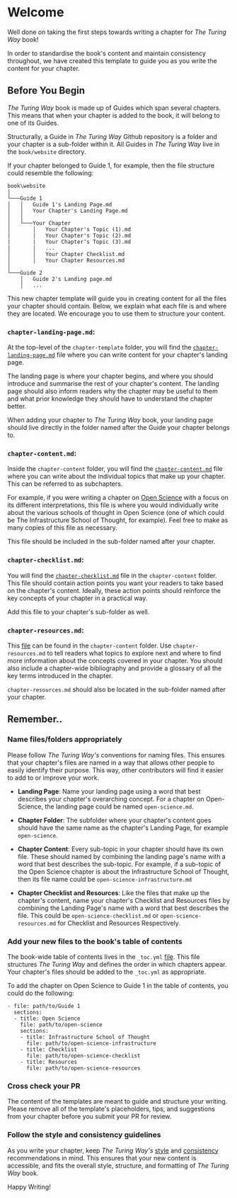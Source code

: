 # Welcome

Well done on taking the first steps towards writing a chapter for _The Turing Way_  book!

In order to standardise the book's content and maintain consistency throughout, we have created this template to guide you as you write the content for your chapter.

## Before You Begin

_The Turing Way_ book is made up of Guides which span several chapters.
This means that when your chapter is added to the book, it will belong to one of its Guides.

Structurally, a Guide in _The Turing Way_ Github repository is a folder and your chapter is a sub-folder within it.
All Guides in _The Turing Way_ live in the `book/website` directory.

If your chapter belonged to Guide 1, for example, then the file structure could resemble the following:

```
book\website
│
└───Guide 1
│   │   Guide 1's Landing Page.md
│   │   Your Chapter's Landing Page.md
│   │
│   └───Your Chapter
│       │   Your Chapter's Topic (1).md
|       |   Your Chapter's Topic (2).md
|       |   Your Chapter's Topic (3).md
|       |   ...
│       │   Your Chapter Checklist.md
│       │   Your Chapter Resources.md
│   
└───Guide 2
    │   Guide 2's Landing page.md
    │   ...
```

This new chapter template will guide you in creating content for all the files your chapter should contain.
Below, we explain what each file is and where they are located. 
We encourage you to use them to structure your content.

### `chapter-landing-page.md`:

At the top-level of the `chapter-template` folder, you will find the [`chapter-landing-page.md`](templates\chapter-template\chapter-landing-page.md) file where you can write content for your chapter's landing page.

The landing page is where your chapter begins, and where you should introduce and summarise the rest of your chapter's content.
The landing page should also inform readers why the chapter may be useful to them and what prior knowledge they should have to understand the chapter better.

When adding your chapter to _The Turing Way_ book, your landing page should live directly in the folder named after the Guide your chapter belongs to.

### `chapter-content.md`:

Inside the `chapter-content` folder, you will find the [`chapter-content.md`](templates\chapter-template\chapter-content\chapter-content.md) file where you can write about the individual topics that make up your chapter.
This can be referred to as subchapters.

For example, if you were writing a chapter on [Open Science](https://en.wikipedia.org/wiki/Open_science) with a focus on its different interpretations, this file is where you would individually write about the various schools of thought in Open Science (one of which could be The Infrastructure School of Thought, for example).
Feel free to make as many copies of this file as necessary.

This file should be included in the sub-folder named after your chapter.

### `chapter-checklist.md`:

You will find the [`chapter-checklist.md`](templates\chapter-template\chapter-content\chapter-checklist.md) file in the `chapter-content` folder.
This file should contain action points you want your readers to take based on the chapter's content.
Ideally, these action points should reinforce the key concepts of your chapter in a practical way.

Add this file to your chapter's sub-folder as well.

### `chapter-resources.md`:

This [file](templates\chapter-template\chapter-content\chapter-resources.md) can be found in the `chapter-content` folder.
Use `chapter-resources.md` to tell readers what topics to explore next and where to find more information about the concepts covered in your chapter.
You should also include a chapter-wide bibliography and provide a glossary of all the key terms introduced in the chapter.

`chapter-resources.md` should also be located in the sub-folder named after your chapter.

## Remember..

### Name files/folders appropriately

Please follow _The Turing Way's_ conventions for naming files. 
This ensures that your chapter's files are named in a way that allows other people to easily identify their purpose.
This way, other contributors will find it easier to add to or improve your work.

- **Landing Page**: Name your landing page using a word that best describes your chapter's overarching concept.
For a chapter on Open-Science, the landing page could be named `open-science.md`.

- **Chapter Folder**: The subfolder where your chapter's content goes should have the same name as the chapter's Landing Page, for example `open-science`.

- **Chapter Content**: Every sub-topic in your chapter should have its own file.
These should named by combining the landing page's name with a word that best describes the sub-topic.
For example, if a sub-topic of the Open Science chapter is about the Infrastructure School of Thought, then its file name could be `open-science-infrastructure.md`

- **Chapter Checklist and Resources**: Like the files that make up the chapter's content, name your chapter's Checklist and Resources files by combining the Landing Page's name with a word that best describes the file.
This could be `open-science-checklist.md` or `open-science-resources.md` for Checklist and Resources Respectively.

### Add your new files to the book's table of contents

The book-wide table of contents lives in the `_toc.yml` [file](book\website\_toc.yml).
This file structures _The Turing Way_ and defines the order in which chapters appear.
Your chapter's files should be added to the `_toc.yml` as appropriate.

To add the chapter on Open Science to Guide 1 in the table of contents, you could do the following:

```
- file: path/to/Guide 1
  sections:
  - title: Open Science
    file: path/to/open-science
    sections:
    - title: Infrastructure School of Thought
      file: path/to/open-science-infrastructure
    - title: Checklist
      file: path/to/open-science-checklist
    - title: Resources
      file: path/to/open-science-resources
```

### Cross check your PR

The content of the templates are meant to guide and structure your writing.
Please remove all of the template's placeholders, tips, and suggestions from your chapter before you submit your PR for review.

### Follow the style and consistency guidelines

As you write your chapter, keep _The Turing Way's_ [style](https://the-turing-way.netlify.app/community-handbook/style.html) and [consistency](https://the-turing-way.netlify.app/community-handbook/consistency.html) recommendations in mind.
This ensures that your new content is accessible, and fits the overall style, structure, and formatting of _The Turing Way_ book.

Happy Writing!